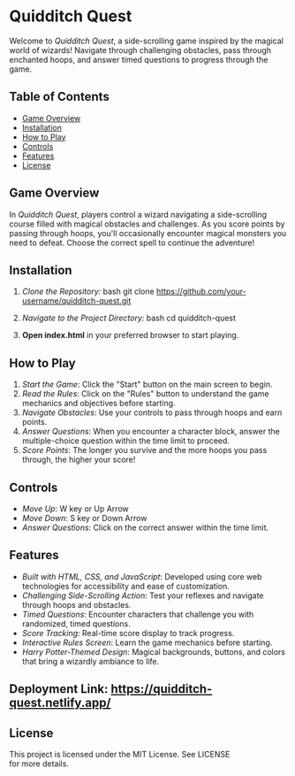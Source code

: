 # Quidditch Quest

Welcome to *Quidditch Quest*, a side-scrolling game inspired by the magical world of wizards! Navigate through challenging obstacles, pass through enchanted hoops, and answer timed questions to progress through the game.

## Table of Contents
- [Game Overview](#game-overview)
- [Installation](#installation)
- [How to Play](#how-to-play)
- [Controls](#controls)
- [Features](#features)
- [License](#license)

## Game Overview
In *Quidditch Quest*, players control a wizard navigating a side-scrolling course filled with magical obstacles and challenges. As you score points by passing through hoops, you'll occasionally encounter magical monsters you need to defeat. Choose the correct spell to continue the adventure!

## Installation
1. *Clone the Repository:*
   bash
   git clone https://github.com/your-username/quidditch-quest.git
   
2. *Navigate to the Project Directory:*
   bash
   cd quidditch-quest
   
3. **Open index.html** in your preferred browser to start playing.

## How to Play
1. *Start the Game*: Click the "Start" button on the main screen to begin.
2. *Read the Rules*: Click on the "Rules" button to understand the game mechanics and objectives before starting.
3. *Navigate Obstacles*: Use your controls to pass through hoops and earn points.
4. *Answer Questions*: When you encounter a character block, answer the multiple-choice question within the time limit to proceed.
5. *Score Points*: The longer you survive and the more hoops you pass through, the higher your score!

## Controls
- *Move Up*: W key or Up Arrow
- *Move Down*: S key or Down Arrow
- *Answer Questions*: Click on the correct answer within the time limit.

## Features
- *Built with HTML, CSS, and JavaScript*: Developed using core web technologies for accessibility and ease of customization.
- *Challenging Side-Scrolling Action*: Test your reflexes and navigate through hoops and obstacles.
- *Timed Questions*: Encounter characters that challenge you with randomized, timed questions.
- *Score Tracking*: Real-time score display to track progress.
- *Interactive Rules Screen*: Learn the game mechanics before starting.
- *Harry Potter-Themed Design*: Magical backgrounds, buttons, and colors that bring a wizardly ambiance to life.

## Deployment Link: https://quidditch-quest.netlify.app/


## License
This project is licensed under the MIT License. See LICENSE for more details.
